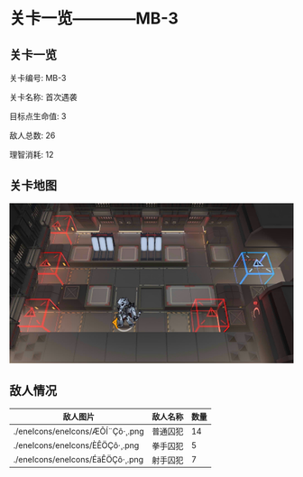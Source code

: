# 关卡一览————MB-3


## 关卡一览

关卡编号: MB-3

关卡名称: 首次遇袭

目标点生命值: 3

敌人总数: 26

理智消耗: 12


## 关卡地图
![MB-3](./oprMap/MB-3.png)

## 敌人情况

| 敌人图片 | 敌人名称 | 数量  |
|---------|-----|-----|
| ./eneIcons/eneIcons/ÆÕÍ¨Çô·¸.png| 普通囚犯  |   14  |
| ./eneIcons/eneIcons/È­ÊÖÇô·¸.png| 拳手囚犯  |   5  |
| ./eneIcons/eneIcons/ÉäÊÖÇô·¸.png| 射手囚犯  |   7  |
